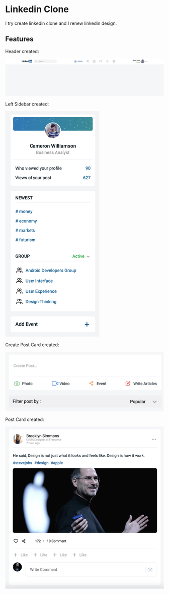 # Linkedin Clone

I try create linkedin clone and I renew linkedin design.

## Features

Header created:

![Header](https://github.com/berataras/linkedin-clone/raw/main/public/steps/linkedin-header.png)

Left Sidebar created:

![Header](https://github.com/berataras/linkedin-clone/raw/main/public/steps/left-sidebar.png)

Create Post Card created:

![Header](https://github.com/berataras/linkedin-clone/raw/main/public/steps/create-post-card.png)

Post Card created:

![Header](https://github.com/berataras/linkedin-clone/raw/main/public/steps/post-card.png)
